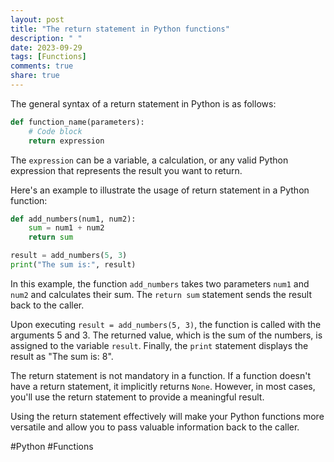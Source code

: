 ```yaml
---
layout: post
title: "The return statement in Python functions"
description: " "
date: 2023-09-29
tags: [Functions]
comments: true
share: true
---
```


The general syntax of a return statement in Python is as follows:

```python
def function_name(parameters):
    # Code block
    return expression
```

The `expression` can be a variable, a calculation, or any valid Python expression that represents the result you want to return.

Here's an example to illustrate the usage of return statement in a Python function:

```python
def add_numbers(num1, num2):
    sum = num1 + num2
    return sum

result = add_numbers(5, 3)
print("The sum is:", result)
```

In this example, the function `add_numbers` takes two parameters `num1` and `num2` and calculates their sum. The `return sum` statement sends the result back to the caller.

Upon executing `result = add_numbers(5, 3)`, the function is called with the arguments 5 and 3. The returned value, which is the sum of the numbers, is assigned to the variable `result`. Finally, the `print` statement displays the result as "The sum is: 8".

The return statement is not mandatory in a function. If a function doesn't have a return statement, it implicitly returns `None`. However, in most cases, you'll use the return statement to provide a meaningful result.

Using the return statement effectively will make your Python functions more versatile and allow you to pass valuable information back to the caller.

#Python #Functions